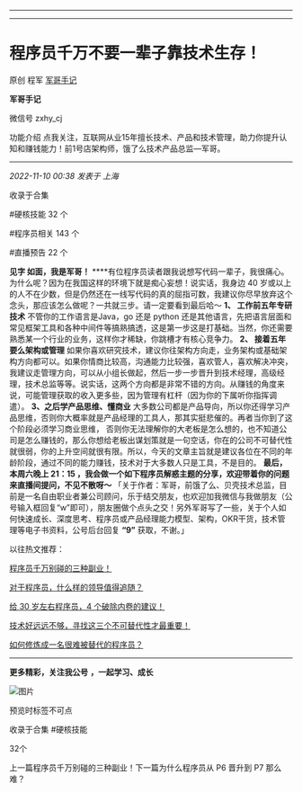 ----------------------------------------
----------------------------------------
#  程序员千万不要一辈子靠技术生存！

原创 程军  [ 军哥手记 ](javascript:void\(0\);)

**军哥手记** ![]()

微信号 zxhy_cj

功能介绍 点我关注，互联网从业15年擅长技术、产品和技术管理，助力你提升认知和赚钱能力！前1号店架构师，饿了么技术产品总监—军哥。

____

_2022-11-10 00:38_ _发表于 上海_

收录于合集

#硬核技能 32 个

#程序员相关 143 个

#直播预告 22 个

**见字 如面，我是军哥！** ****有位程序员读者跟我说想写代码一辈子，我很痛心。 为什么呢？因为在我国这样的环境下就是痴心妄想！说实话，我身边 40
岁或以上的人不在少数，但是仍然还在一线写代码的真的屈指可数，我建议你尽早放弃这个念头，那应该怎么做呢？一共就三步。请一定要看到最后哈～ **1、
工作前五年专研技术** 不管你的工作语言是Java，go 还是 python
还是其他语言，先把语言层面和常见框架工具和各种中间件等搞熟搞透，这是第一步这是打基础。当然，你还需要熟悉某一个行业的业务，这样你才稀缺，你跳槽才有核心竞争力。
**2、 接着五年要么架构或管理**
如果你喜欢研究技术，建议你往架构方向走，业务架构或基础架构方向都可以。如果你情商比较高，沟通能力比较强，喜欢管人，喜欢解决冲突，我建议走管理方向，可以从小组长做起，然后一步一步晋升到技术经理，高级经理，技术总监等等。说实话，这两个方向都是非常不错的方向。从赚钱的角度来说，可能管理获取的收入更多些，因为管理有杠杆（因为你的下属听你指挥调遣）。
**3、之后学产品思维、懂商业**
大多数公司都是产品导向，所以你还得学习产品思维，否则你大概率就是产品经理的工具人，那其实挺悲催的。再者当你到了这个阶段必须学习商业思维，
否则你无法理解你的大老板是怎么想的，也不知道公司是怎么赚钱的，那么你想给老板出谋划策就是一句空话，你在的公司不可替代性就很弱，你的上升空间就很有限。所以，今天的文章主旨就是建议各位在不同的年龄阶段，通过不同的能力赚钱，技术对于大多数人只是工具，不是目的。
**最后，本周六晚上 21：15 ，我会做一个如下程序员解惑主题的分享，欢迎带着你的问题来直播间提问，不见不散呀～**
「关于作者：军哥，前饿了么、贝壳技术总监，目前是一名自由职业者兼公司顾问，乐于结交朋友，也欢迎加我微信与我做朋友（公号输入框回复“w”即可），朋友圈做个点头之交！另外军哥写了一些，关于个人如何快速成长、深度思考、程序员或产品经理能力模型、架构，OKR干货，技术管理等电子书资料，公号后台回复
**“9”** 获取，不谢。」  

以往热文推荐：

[程序员千万别碰的三种副业！](http://mp.weixin.qq.com/s?__biz=MzA3MDU2MjM4Ng==&mid=2247497000&idx=1&sn=ac5f69b9231e983402b1753218d86260&chksm=9f385215a84fdb03763a6f3b230bc6f7eaa53682a048b1b0b8c4f223e4309aadc8c0b45d0636&scene=21#wechat_redirect)  

[对于程序员，什么样的领导值得追随？](http://mp.weixin.qq.com/s?__biz=MzA3MDU2MjM4Ng==&mid=2247496998&idx=1&sn=83b18a7775dfe0af08779901d4b269cf&chksm=9f38521ba84fdb0d2eaddb30ae6b977f6eac8612bdf3bd20038d5203a6899ec915b764548027&scene=21#wechat_redirect)  

[给 30 岁左右程序员，4
个破除内卷的建议！](http://mp.weixin.qq.com/s?__biz=MzA3MDU2MjM4Ng==&mid=2247496952&idx=1&sn=0b78ebad19d0ed6482ee9d7e9a0955f3&chksm=9f3853c5a84fdad3a9f6bbd9587820be030b60471fe101973e480f48a7636a85cd89f566d127&scene=21#wechat_redirect)

[技术好远远不够，寻找这三个不可替代性才最重要！](http://mp.weixin.qq.com/s?__biz=MzA3MDU2MjM4Ng==&mid=2247496877&idx=1&sn=aa5924fd28ffc3c697f2b34dc56bba4c&chksm=9f385390a84fda86fb62e6184b41f05473676f815b1e24ef57c24c4ccea633cdb81419a893f8&scene=21#wechat_redirect)

[如何修炼成一名很难被替代的程序员？](http://mp.weixin.qq.com/s?__biz=MzA3MDU2MjM4Ng==&mid=2247496780&idx=1&sn=da5a932426cf766039673bf5fb328dec&chksm=9f385371a84fda6751b9006a6c7115fda487ff39f1bcd2c0004eb3657c3de28ccfa6729188e5&scene=21#wechat_redirect)

[](http://mp.weixin.qq.com/s?__biz=MzA3MDU2MjM4Ng==&mid=2247496888&idx=1&sn=805ab40c7fd08368875d3821f6089586&chksm=9f385385a84fda93ab0eeb29f912f9434ca050865b48b110d94f3eb2fb621f9e8aada40da239&scene=21#wechat_redirect)

* * *

  

 **更多精彩，关注我公号** **，一起学习、成长**

![图片](https://mmbiz.qpic.cn/mmbiz_png/b96CibCt70iaajvl7fD4ZCicMcjhXMp1v6UibM134tIsO1j5yqHyNhh9arj090oAL7zGhRJRq6cFqFOlDZMleLl4pw/640?wx_fmt=png)

预览时标签不可点

收录于合集 #硬核技能

32个

上一篇程序员千万别碰的三种副业！下一篇为什么程序员从 P6 晋升到 P7 那么难？

